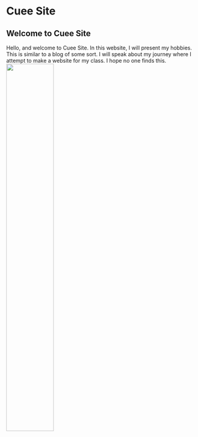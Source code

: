# Cuee Site

## Welcome to Cuee Site


Hello, and welcome to Cuee Site. In this website, I will present my hobbies. This is similar to a blog of some sort. I will speak about my journey where I attempt to make a website for my class. I hope no one finds this. 
<img src="https://user-images.githubusercontent.com/114519172/192857500-5069a177-b709-4de2-9b20-56849dc59abf.png" width=50% height=50% alt="">
